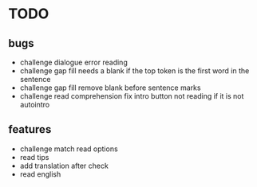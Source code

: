 # TODO

## bugs

- challenge dialogue error reading
- challenge gap fill needs a blank if the top token is the first word in the sentence
- challenge gap fill remove blank before sentence marks
- challenge read comprehension fix intro button not reading if it is not autointro

## features

- challenge match read options
- read tips
- add translation after check
- read english
